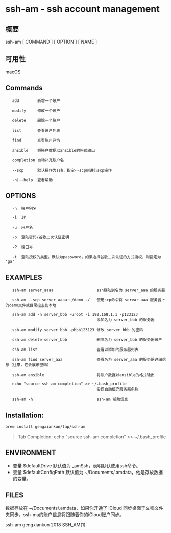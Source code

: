 # ssh-am - ssh account management
      
## 概要
ssh-am [ COMMAND ] [ OPTION ] [ NAME ]

## 可用性
macOS

## Commands

       add        新增一个账户

       modify     修改一个账户

       delete     删除一个账户

       list       查看账户列表

       find       查看账户详情

       ansible    将账户数据以ansible的格式输出

       completion 自动补充账户名

       --scp      默认操作为ssh，指定--scp则进行scp操作

       -h|--help  查看帮助

## OPTIONS

       -n  账户别名

       -i  IP

       -u  用户名

       -p  登陆密码/谷歌二次认证密钥

       -P  端口号

       -t  登陆授权的类型，默认为password，如果选择谷歌二次认证的方式授权，则指定为 'ga'

## EXAMPLES
       ssh-am server_aaaa                   ssh登陆到名为 server_aaa 的服务器

       ssh-am --scp server_aaaa:~/demo ./   使用scp命令将 servar_aaa 服务器上的demo文件或目录拉去到本地

       ssh-am add -n server_bbb -uroot -i 192.168.1.1 -p123123 
                                            添加名为 server_bbb 的服务器

       ssh-am modify server_bbb -pbbb123123 修改 server_bbb 的密码

       ssh-am delete server_bbb             删除名为 server_bbb 的服务器账户

       ssh-am list                          查看以添加的服务器列表

       ssh-am find server_aaa               查看名为 server_aaa 的服务器详细信息（注意，它会展示密码）

       ssh-am ansible                       将账户数据以ansible的格式输出

       echo "source ssh-am completion" >> ~/.bash_profile      
                                            实现自动填充服务器名称

       ssh-am -h                            ssh-am 帮助信息

## Installation:
```bash
brew install gengxiankun/tap/ssh-am
```
> Tab Completion: echo "source ssh-am completion" >> ~/.bash_profile

## ENVIRONMENT
- 变量 $defaultDrive 默认值为 _amSsh，表明默认使用ssh命令。
- 变量 $defaultConfigPath 默认值为 ~/Documents/.amdata，他是存放数据的变量。

## FILES
数据存放在 ~/Documents/.amdata，如果你开通了 iCloud 同步桌面于文稿文件夹同步，ssh-ma的账户信息将跟随着你的iCloud账户同步。



ssh-am                                gengxiankun 2018                             SSH_AM(1)
